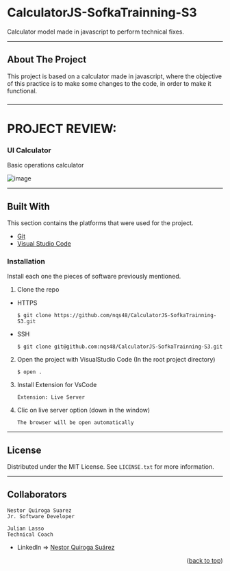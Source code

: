 # CalculatorJS-SofkaTrainning-S3

Calculator model made in javascript to perform technical fixes.

---

<!-- ABOUT THE PROJECT -->

## About The Project

This project is based on a calculator made in javascript, where the objective of this practice is to make some changes to the code, in order to make it functional.

### []()

---

# PROJECT REVIEW:

### UI Calculator

Basic operations calculator

![image]()

---

## Built With

This section contains the platforms that were used for the project.

-   [Git](https://git-scm.com/)
-   [Visual Studio Code](https://code.visualstudio.com/)

### Installation

Install each one the pieces of software previously mentioned.

1. Clone the repo

-   HTTPS

    ```
    $ git clone https://github.com/nqs48/CalculatorJS-SofkaTrainning-S3.git
    ```

-   SSH
    ```
    $ git clone git@github.com:nqs48/CalculatorJS-SofkaTrainning-S3.git
    ```

2. Open the project with VisualStudio Code (In the root project directory)

    ```
    $ open .
    ```

3. Install Extension for VsCode

    ```
    Extension: Live Server
    ```

4. Clic on live server option (down in the window)

    ```
    The browser will be open automatically
    ```

---

<!-- LICENSE -->

## License

Distributed under the MIT License. See `LICENSE.txt` for more information.

---

<!-- CONTACT -->

## Collaborators

```
Nestor Quiroga Suarez
Jr. Software Developer
```

```
Julian Lasso
Technical Coach
```


-   LinkedIn => [Nestor Quiroga Suárez](https://www.linkedin.com/in/nqs48/)

<p align="right">(<a href="#top">back to top</a>)</p>
